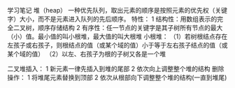 学习笔记
堆（heap）
一种优先队列，取出元素的顺序是按照元素的优先权（关键字）大小，而不是元素进入队列的先后顺序。
特性：
1 结构性：用数组表示的完全二叉树，顺序存储结构
2 有序性：任一节点的关键字是其子树所有节点的最大（小）值。最小值的叫小根堆，最大值的叫大根堆
小根堆：
（1）若树根结点存在左孩子或右孩子，则根结点的值（或某个域的值）小于等于左右孩子结点的值（或某个域的值）
（2）以左、右孩子为根的子树又各是一个堆

二叉堆插入：
    1 新元素一律先插入到堆的尾部
    2 依次向上调整整个堆的结构
删除操作：
    1 将堆尾元素替换到顶部
    2 依次从根部向下调整整个堆的结构(一直到堆尾)